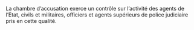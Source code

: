 La chambre d’accusation exerce un contrôle sur l’activité des agents de l’Etat, civils et militaires, officiers et agents supérieurs de police judiciaire pris en cette qualité.